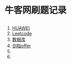 # 牛客网刷题记录
## 
1. [HUAWEI](https://github.com/zephyrus9/NewCoder/tree/master/Huawei)
2. [Leetcode]()
3. [数据库]()
4. [剑指offer]()
5. []() 
6.  



